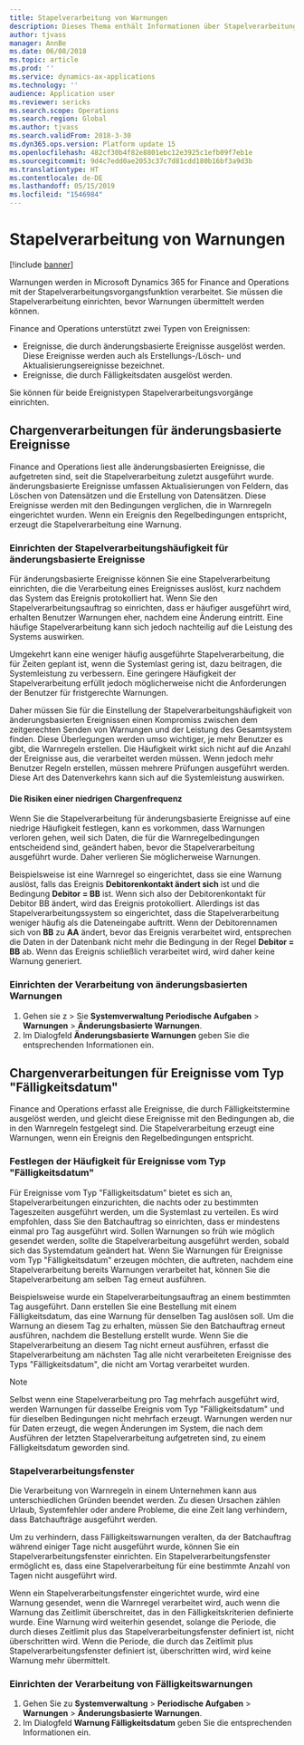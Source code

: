```yaml
---
title: Stapelverarbeitung von Warnungen
description: Dieses Thema enthält Informationen über Stapelverarbeitungsvorgänge von Warnungen in Microsoft Dynamics 365 for Finance and Operations.
author: tjvass
manager: AnnBe
ms.date: 06/08/2018
ms.topic: article
ms.prod: ''
ms.service: dynamics-ax-applications
ms.technology: ''
audience: Application user
ms.reviewer: sericks
ms.search.scope: Operations
ms.search.region: Global
ms.author: tjvass
ms.search.validFrom: 2018-3-30
ms.dyn365.ops.version: Platform update 15
ms.openlocfilehash: 482cf30b4f82e8801ebc12e3925c1efb09f7eb1e
ms.sourcegitcommit: 9d4c7edd0ae2053c37c7d81cdd180b16bf3a9d3b
ms.translationtype: HT
ms.contentlocale: de-DE
ms.lasthandoff: 05/15/2019
ms.locfileid: "1546984"
---
```

# <a name="batch-processing-of-alerts"></a>Stapelverarbeitung von Warnungen

[!include [banner](../includes/banner.md)]

Warnungen werden in Microsoft Dynamics 365 for Finance and Operations mit der Stapelverarbeitungsvorgangsfunktion verarbeitet. Sie müssen die Stapelverarbeitung einrichten, bevor Warnungen übermittelt werden können.

Finance and Operations unterstützt zwei Typen von Ereignissen:

- Ereignisse, die durch änderungsbasierte Ereignisse ausgelöst werden. Diese Ereignisse werden auch als Erstellungs-/Lösch- und Aktualisierungsereignisse bezeichnet.
- Ereignisse, die durch Fälligkeitsdaten ausgelöst werden.

Sie können für beide Ereignistypen Stapelverarbeitungsvorgänge einrichten.
        
## <a name="batch-processing-for-change-based-events"></a>Chargenverarbeitungen für änderungsbasierte Ereignisse

Finance and Operations liest alle änderungsbasierten Ereignisse, die aufgetreten sind, seit die Stapelverarbeitung zuletzt ausgeführt wurde. änderungsbasierte Ereignisse umfassen Aktualisierungen von Feldern, das Löschen von Datensätzen und die Erstellung von Datensätzen. Diese Ereignisse werden mit den Bedingungen verglichen, die in Warnregeln eingerichtet wurden. Wenn ein Ereignis den Regelbedingungen entspricht, erzeugt die Stapelverarbeitung eine Warnung.

### <a name="frequency-for-change-based-events"></a>Einrichten der Stapelverarbeitungshäufigkeit für änderungsbasierte Ereignisse

Für änderungsbasierte Ereignisse können Sie eine Stapelverarbeitung einrichten, die die Verarbeitung eines Ereignisses auslöst, kurz nachdem das System das Ereignis protokolliert hat. Wenn Sie den Stapelverarbeitungsauftrag so einrichten, dass er häufiger ausgeführt wird, erhalten Benutzer Warnungen eher, nachdem eine Änderung eintritt. Eine häufige Stapelverarbeitung kann sich jedoch nachteilig auf die Leistung des Systems auswirken.

Umgekehrt kann eine weniger häufig ausgeführte Stapelverarbeitung, die für Zeiten geplant ist, wenn die Systemlast gering ist, dazu beitragen, die Systemleistung zu verbessern. Eine geringere Häufigkeit der Stapelverarbeitung erfüllt jedoch möglicherweise nicht die Anforderungen der Benutzer für fristgerechte Warnungen.

Daher müssen Sie für die Einstellung der Stapelverarbeitungshäufigkeit von änderungsbasierten Ereignissen einen Kompromiss zwischen dem zeitgerechten Senden von Warnungen und der Leistung des Gesamtsystem finden. Diese Überlegungen werden umso wichtiger, je mehr Benutzer es gibt, die Warnregeln erstellen. Die Häufigkeit wirkt sich nicht auf die Anzahl der Ereignisse aus, die verarbeitet werden müssen. Wenn jedoch mehr Benutzer Regeln erstellen, müssen mehrere Prüfungen ausgeführt werden. Diese Art des Datenverkehrs kann sich auf die Systemleistung auswirken.

#### <a name="the-risks-of-low-batch-frequency"></a>Die Risiken einer niedrigen Chargenfrequenz

Wenn Sie die Stapelverarbeitung für änderungsbasierte Ereignisse auf eine niedrige Häufigkeit festlegen, kann es vorkommen, dass Warnungen verloren gehen, weil sich Daten, die für die Warnregelbedingungen entscheidend sind, geändert haben, bevor die Stapelverarbeitung ausgeführt wurde. Daher verlieren Sie möglicherweise Warnungen.

Beispielsweise ist eine Warnregel so eingerichtet, dass sie eine Warnung auslöst, falls das Ereignis **Debitorenkontakt ändert sich** ist und die Bedingung **Debitor = BB** ist. Wenn sich also der Debitorenkontakt für Debitor BB ändert, wird das Ereignis protokolliert. Allerdings ist das Stapelverarbeitungssystem so eingerichtet, dass die Stapelverarbeitung weniger häufig als die Dateneingabe auftritt. Wenn der Debitorennamen sich von **BB** zu **AA** ändert, bevor das Ereignis verarbeitet wird, entsprechen die Daten in der Datenbank nicht mehr die Bedingung in der Regel **Debitor = BB** ab. Wenn das Ereignis schließlich verarbeitet wird, wird daher keine Warnung generiert.

### <a name="set-up-processing-for-change-based-alerts"></a>Einrichten der Verarbeitung von änderungsbasierten Warnungen

1. Gehen sie z &gt; Sie **Systemverwaltung** **Periodische Aufgaben** &gt; **Warnungen** &gt; **Änderungsbasierte Warnungen**.
2. Im Dialogfeld **Änderungsbasierte Warnungen** geben Sie die entsprechenden Informationen ein.

## <a name="batch-processing-for-due-date-events"></a>Chargenverarbeitungen für Ereignisse vom Typ "Fälligkeitsdatum"

Finance and Operations erfasst alle Ereignisse, die durch Fälligkeitstermine ausgelöst werden, und gleicht diese Ereignisse mit den Bedingungen ab, die in den Warnregeln festgelegt sind. Die Stapelverarbeitung erzeugt eine Warnungen, wenn ein Ereignis den Regelbedingungen entspricht.

### <a name="frequency-for-due-date-events"></a>Festlegen der Häufigkeit für Ereignisse vom Typ "Fälligkeitsdatum"

Für Ereignisse vom Typ "Fälligkeitsdatum" bietet es sich an, Stapelverarbeitungen einzurichten, die nachts oder zu bestimmten Tageszeiten ausgeführt werden, um die Systemlast zu verteilen. Es wird empfohlen, dass Sie den Batchauftrag so einrichten, dass er mindestens einmal pro Tag ausgeführt wird. Sollen Warnungen so früh wie möglich gesendet werden, sollte die Stapelverarbeitung ausgeführt werden, sobald sich das Systemdatum geändert hat. Wenn Sie Warnungen für Ereignisse vom Typ "Fälligkeitsdatum" erzeugen möchten, die auftreten, nachdem eine Stapelverarbeitung bereits Warnungen verarbeitet hat, können Sie die Stapelverarbeitung am selben Tag erneut ausführen.

Beispielsweise wurde ein Stapelverarbeitungsauftrag an einem bestimmten Tag ausgeführt. Dann erstellen Sie eine Bestellung mit einem Fälligkeitsdatum, das eine Warnung für denselben Tag auslösen soll. Um die Warnung an diesem Tag zu erhalten, müssen Sie den Batchauftrag erneut ausführen, nachdem die Bestellung erstellt wurde. Wenn Sie die Stapelverarbeitung an diesem Tag nicht erneut ausführen, erfasst die Stapelverarbeitung am nächsten Tag alle nicht verarbeiteten Ereignisse des Typs "Fälligkeitsdatum", die nicht am Vortag verarbeitet wurden.

> [!NOTE]
> Selbst wenn eine Stapelverarbeitung pro Tag mehrfach ausgeführt wird, werden Warnungen für dasselbe Ereignis vom Typ "Fälligkeitsdatum" und für dieselben Bedingungen nicht mehrfach erzeugt. Warnungen werden nur für Daten erzeugt, die wegen Änderungen im System, die nach dem Ausführen der letzten Stapelverarbeitung aufgetreten sind, zu einem Fälligkeitsdatum geworden sind.

### <a name="batch-processing-window"></a>Stapelverarbeitungsfenster

Die Verarbeitung von Warnregeln in einem Unternehmen kann aus unterschiedlichen Gründen beendet werden. Zu diesen Ursachen zählen Urlaub, Systemfehler oder andere Probleme, die eine Zeit lang verhindern, dass Batchaufträge ausgeführt werden.

Um zu verhindern, dass Fälligkeitswarnungen veralten, da der Batchauftrag während einiger Tage nicht ausgeführt wurde, können Sie ein Stapelverarbeitungsfenster einrichten. Ein Stapelverarbeitungsfenster ermöglicht es, dass eine Stapelverarbeitung für eine bestimmte Anzahl von Tagen nicht ausgeführt wird.

Wenn ein Stapelverarbeitungsfenster eingerichtet wurde, wird eine Warnung gesendet, wenn die Warnregel verarbeitet wird, auch wenn die Warnung das Zeitlimit überschreitet, das in den Fälligkeitskriterien definierte wurde. Eine Warnung wird weiterhin gesendet, solange die Periode, die durch dieses Zeitlimit plus das Stapelverarbeitungsfenster definiert ist, nicht überschritten wird. Wenn die Periode, die durch das Zeitlimit plus Stapelverarbeitungsfenster definiert ist, überschritten wird, wird keine Warnung mehr übermittelt.

### <a name="set-up-processing-for-due-date-alerts"></a>Einrichten der Verarbeitung von Fälligkeitswarnungen

1. Gehen Sie zu **Systemverwaltung** &gt; **Periodische Aufgaben** &gt; **Warnungen** &gt; **Änderungsbasierte Warnungen**.
2. Im Dialogfeld **Warnung Fälligkeitsdatum** geben Sie die entsprechenden Informationen ein.
